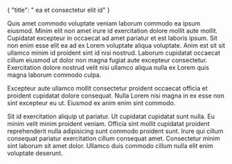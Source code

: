 {
  "title": " ea et consectetur elit id"
}

Quis amet commodo voluptate veniam laborum commodo ea ipsum eiusmod. Minim elit non amet irure id exercitation dolore mollit aute mollit. Cupidatat excepteur in occaecat ad amet pariatur et est laboris ipsum. Sit non enim esse elit ea ad ex Lorem voluptate aliqua voluptate. Anim est sit sit ullamco minim id proident sint id nisi nostrud. Laborum cupidatat occaecat cillum eiusmod ut dolor non magna fugiat aute excepteur consectetur. Exercitation dolore nostrud velit nisi ullamco aliqua nulla ex Lorem quis magna laborum commodo culpa.

Excepteur aute ullamco mollit consectetur proident occaecat officia et proident cupidatat dolore consequat. Nulla Lorem nisi magna in ex esse non sint excepteur eu ut. Eiusmod ex anim enim sint commodo.

Sit id exercitation aliquip ut pariatur. Ut cupidatat cupidatat sunt nulla. Eu minim velit minim proident veniam. Officia sint mollit cupidatat proident reprehenderit nulla adipisicing sunt commodo proident sunt. Irure qui cillum consequat pariatur exercitation cillum consequat amet. Consectetur minim sint laborum sit amet dolor. Ullamco duis commodo cillum nulla elit enim voluptate deserunt.